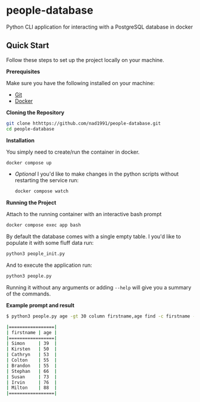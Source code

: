 # people-database

Python CLI application for interacting with a PostgreSQL database in docker

## <a name="quick-start"> Quick Start</a>

Follow these steps to set up the project locally on your machine.

**Prerequisites**

Make sure you have the following installed on your machine:

- [Git](https://git-scm.com/)
- [Docker](https://www.docker.com/products/docker-desktop/)

**Cloning the Repository**

```bash
git clone hthttps://github.com/nad1991/people-database.git
cd people-database
```

**Installation**

You simply need to create/run the container in docker.


```bash
docker compose up
```

- *Optional*
    I you'd like to make changes in the python scripts without restarting the service run:
    ```bash
    docker compose watch
    ```

**Running the Project**

Attach to the running container with an interactive bash prompt

```bash
docker compose exec app bash
```

By default the database comes with a single empty table. 
I you'd like to populate it with some fluff data run:

```bash
python3 people_init.py
```

And to execute the application run:

```bash
python3 people.py
```

Running it without any arguments or adding `--help` will give you a summary of the commands.

**Example prompt and result**

```bash
$ python3 people.py age -gt 30 column firstname,age find -c firstname -ew n sort age

|=================|
| firstname | age |
|=================|
| Simon     | 39  |
| Kirsten   | 50  |
| Cathryn   | 53  |
| Colton    | 55  |
| Brandon   | 55  |
| Stephan   | 66  |
| Susan     | 73  |
| Irvin     | 76  |
| Milton    | 88  |
|=================|
```

